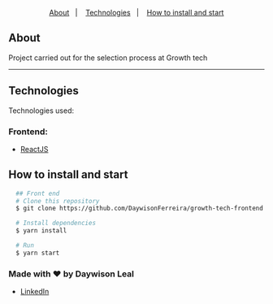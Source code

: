 
<p align="center">
<a href="#about">About</a>&nbsp;&nbsp;&nbsp;|&nbsp;&nbsp;&nbsp;
  <a href="#technologies">Technologies</a>&nbsp;&nbsp;&nbsp;|&nbsp;&nbsp;&nbsp;
  <a href="#how-to-install-and-start">How to install and start</a>
</p>


## About
Project carried out for the selection process at Growth tech

---

##  Technologies
Technologies used:

### Frontend:
-  [ReactJS](https://reactjs.org/)


## How to install and start

```bash
  ## Front end
  # Clone this repository
  $ git clone https://github.com/DaywisonFerreira/growth-tech-frontend.git

  # Install dependencies
  $ yarn install

  # Run
  $ yarn start
```

### Made with :heart: by Daywison Leal
-  [LinkedIn](https://www.linkedin.com/in/daywison-leal/)
